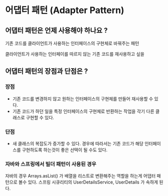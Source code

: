 # 어댑터 패턴 (Adapter Pattern)
## 어댑터 패턴은 언제 사용해야 하나요 ?
기존 코드를 클라이언트가 사용하는 인터페이스의 구현체로 바꿔주는 패턴 <br>

클라이언트가 사용하는 인터페이를 따르지 않는 기존 코드를 재사용하고 싶을

## 어댑터 패턴의 장점과 단점은 ?
### 장점
- 기존 코드를 변경하지 않고 원하는 인터페이스의 구현체를 만들어 재사용할 수 있다.
- 기존 코드가 하던 일을 특정 인터페이스의 구현체로 반환하는 작업을 각기 다른 클래스로 구현할 수 있다.
### 단점
- 새 클래스의 복잡도가 증가할 수 있다. 경우에 따라서는 기존 코드가 해당 인터페이스를 구현하도록 하는것이 좋은 선택이 될 수도 있다.

### 자바와 스프링에서 빌더 패턴이 사용된 경우
자바의 경우 Arrays.asList() 가 배열을 리스트로 변환해주는 역할을 하는게 어댑터 패턴으로 볼수 있다.
스프링 시큐리티의 UserDetailsService, UserDetails 가 속하게 된다.